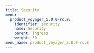 ```yaml
---
title: Security
menu:
  product_voyager_5.0.0-rc.8:
    identifier: security
    name: Security
    parent: ingress
    weight: 50
menu_name: product_voyager_5.0.0-rc.8
---
```

